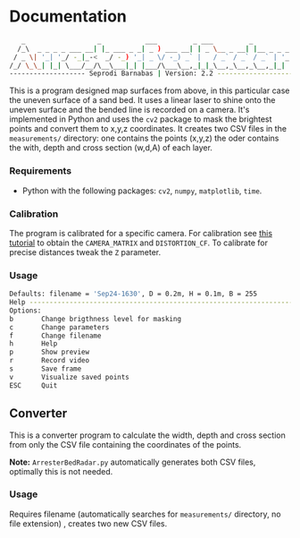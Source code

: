 # Documentation

```bash
   _                  _           ___         _ ___         _
  /_\  _ _ _ _ ___ __| |_ ___ _ _| _ ) ___ __| | _ \__ _ __| |__ _ _ _ 
 / _ \| '_| '_/ -_|_-<  _/ -_) '_| _ \/ -_) _` |   / _` / _` / _` | '_|
/_/ \_\_| |_| \___/__/\__\___|_| |___/\___\__,_|_|_\__,_\__,_\__,_|_|  
------------------- Seprodi Barnabas | Version: 2.2 -------------------
```

This is a program designed map surfaces from above, in this particular case the uneven surface of a sand bed. It uses a linear laser to shine onto the uneven surface and the bended line is recorded on a camera. It's implemented in Python and uses the `cv2` package to mask the brightest points and convert them to x,y,z coordinates. It creates two CSV files in the `measurements/` directory: one contains the points (x,y,z) the oder contains the with, depth and cross section (w,d,A) of each layer.

### Requirements
+ Python with the following packages: `cv2`, `numpy`, `matplotlib`, `time`.

### Calibration 
The program is calibrated for a specific camera. For calibration see [this tutorial](https://docs.opencv.org/4.x/dc/dbb/tutorial_py_calibration.html) to obtain the `CAMERA_MATRIX` and `DISTORTION_CF`. To calibrate for precise distances tweak the `Z` parameter. 

### Usage
```bash
Defaults: filename = 'Sep24-1630', D = 0.2m, H = 0.1m, B = 255
Help ------------------------------------------------------------------
Options:
b       Change brigthness level for masking
c       Change parameters
f       Change filename
h       Help
p       Show preview
r       Record video
s       Save frame
v       Visualize saved points
ESC     Quit
```

## Converter

This is a converter program to calculate the width, depth and cross section from only the CSV file containing the coordinates of the points.

**Note:** `ArresterBedRadar.py` automatically generates both CSV files, optimally this is not needed.

### Usage 
Requires filename (automatically searches for `measurements/` directory, no file extension) , creates two new CSV files.
